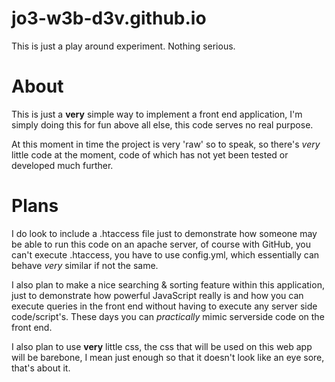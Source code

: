 # jo3-w3b-d3v.github.io
This is just a play around experiment. Nothing serious.

# About
This is just a **very** simple way to implement a front end application, I'm simply doing this for fun above all else, this code serves no real purpose. 

At this moment in time the project is very 'raw' so to speak, so there's _very_ little code at the moment, code of which has not yet been tested or developed much further.

# Plans
I do look to include a .htaccess file just to demonstrate how someone may be able to run this code on an apache server, of course with GitHub, you can't execute .htaccess, you have to use config.yml, which essentially can behave _very_ similar if not the same. 

I also plan to make a nice searching & sorting feature within this application, just to demonstrate how powerful JavaScript really is and how you can execute queries in the front end without having to execute any server side code/script's. These days you can _practically_ mimic serverside code on the front end. 

I also plan to use **very** little css, the css that will be used on this web app will be barebone, I mean just enough so that it doesn't look like an eye sore, that's about it. 
